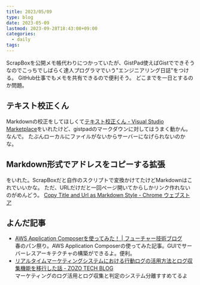 ```yaml
---
title: 2023/05/09
type: blog
date: 2023-05-09
lastmod: 2023-09-28T18:43:08+09:00
categories:
  - daily
tags:
---
```


ScrapBoxを公開メモ帳代わりにつかっていたが、GistPad使えばGistでできそうなのでこっちでしばらく達人プログラマでいう"エンジニアリング日誌"をつける。
GitHub仕事でもメモを共有できるので便利そう。
どこまでを一日とするのか問題。

## テキスト校正くん

Markdownの校正をしてほしくて[テキスト校正くん - Visual Studio Marketplace](https://marketplace.visualstudio.com/items?itemName=ICS.japanese-proofreading)をいれたけど、gistpadのマークダウンに対してはうまく動かん。なんで。
たぶんローカルにファイルがないからサーバーになげられないのかな。

## Markdown形式でアドレスをコピーする拡張

をいれた。ScrapBoxだと自作のスクリプトで変換かけてたけどMarkdownはこれでいいかな。
ただ、URLだけだと一回ページ開いてからしかリンク作れないのがめんどう。
[Copy Title and Url as Markdown Style - Chrome ウェブストア](https://chrome.google.com/webstore/detail/copy-title-and-url-as-mar/fpmbiocnfbjpajgeaicmnjnnokmkehil/related)

## よんだ記事

- [AWS Application Composerを使ってみた！ | フューチャー技術ブログ](https://future-architect.github.io/articles/20230509a/)  
  春のパン祭り。AWS Application Composerの使ってみた記事。GUIでサーバーレスアーキテクチャの構築ができるよ。便利。
- [リアルタイムマーケティングシステムにおける行動ログの活用方法とログ収集機能を移行した話 - ZOZO TECH BLOG](https://techblog.zozo.com/entry/utilizing-logs-and-migrating-log-function-in-rtm)  
  マーケティングのログ活用とログ収集と判定のシステム分離すすめてるよ

